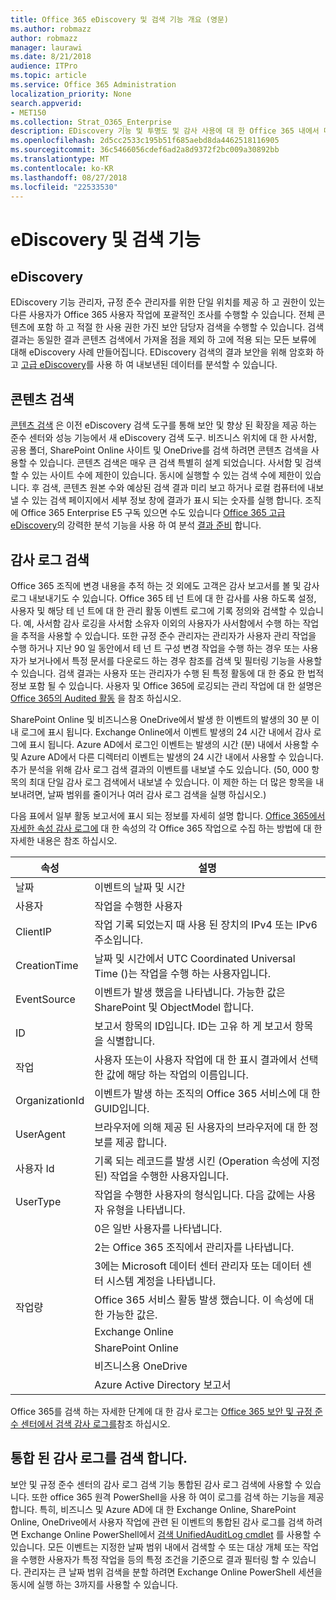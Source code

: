 ```yaml
---
title: Office 365 eDiscovery 및 검색 기능 개요 (영문)
ms.author: robmazz
author: robmazz
manager: laurawi
ms.date: 8/21/2018
audience: ITPro
ms.topic: article
ms.service: Office 365 Administration
localization_priority: None
search.appverid:
- MET150
ms.collection: Strat_O365_Enterprise
description: EDiscovery 기능 및 투명도 및 감사 사용에 대 한 Office 365 내에서 다른 검색 기능 개요입니다.
ms.openlocfilehash: 2d5cc2533c195b51f685aebd8da4462518116905
ms.sourcegitcommit: 36c5466056cdef6ad2a8d9372f2bc009a30892bb
ms.translationtype: MT
ms.contentlocale: ko-KR
ms.lasthandoff: 08/27/2018
ms.locfileid: "22533530"
---
```

# <a name="ediscovery-and-search-features"></a>eDiscovery 및 검색 기능 

## <a name="ediscovery"></a>eDiscovery
EDiscovery 기능 관리자, 규정 준수 관리자를 위한 단일 위치를 제공 하 고 권한이 있는 다른 사용자가 Office 365 사용자 작업에 포괄적인 조사를 수행할 수 있습니다. 전체 콘텐츠에 포함 하 고 적절 한 사용 권한 가진 보안 담당자 검색을 수행할 수 있습니다. 검색 결과는 동일한 결과 콘텐츠 검색에서 가져올 점을 제외 하 고에 적용 되는 모든 보류에 대해 eDiscovery 사례 만들어집니다. EDiscovery 검색의 결과 보안을 위해 암호화 하 고 [고급 eDiscovery](https://support.office.com/article/office-365-advanced-ediscovery-fd53438a-a760-45f6-9df4-861b50161ae4)를 사용 하 여 내보낸된 데이터를 분석할 수 있습니다.

## <a name="content-search"></a>콘텐츠 검색
[콘텐츠 검색](https://support.office.com/article/Run-a-Content-Search-in-the-Office-365-Security-Compliance-Center-61852fd9-fe8a-4880-a339-cb19ed3bff4a) 은 이전 eDiscovery 검색 도구를 통해 보안 및 향상 된 확장을 제공 하는 준수 센터와 성능 기능에서 새 eDiscovery 검색 도구. 비즈니스 위치에 대 한 사서함, 공용 폴더, SharePoint Online 사이트 및 OneDrive를 검색 하려면 콘텐츠 검색을 사용할 수 있습니다. 콘텐츠 검색은 매우 큰 검색 특별히 설계 되었습니다. 사서함 및 검색할 수 있는 사이트 수에 제한이 있습니다. 동시에 실행할 수 있는 검색 수에 제한이 있습니다. 후 검색, 콘텐츠 원본 수와 예상된 검색 결과 미리 보고 하거나 로컬 컴퓨터에 내보낼 수 있는 검색 페이지에서 세부 정보 창에 결과가 표시 되는 숫자를 실행 합니다. 조직에 Office 365 Enterprise E5 구독 있으면 수도 있습니다 [Office 365 고급 eDiscovery](http://go.microsoft.com/fwlink/p/?LinkID=620116)의 강력한 분석 기능을 사용 하 여 분석 [결과 준비](https://support.office.com/article/Run-a-Content-Search-in-the-Office-365-Security-Compliance-Center-61852fd9-fe8a-4880-a339-cb19ed3bff4a#prepare) 합니다.

## <a name="audit-log-search"></a>감사 로그 검색
Office 365 조직에 변경 내용을 추적 하는 것 외에도 고객은 감사 보고서를 볼 및 감사 로그 내보내기도 수 있습니다. Office 365 테 넌 트에 대 한 감사를 사용 하도록 설정, 사용자 및 해당 테 넌 트에 대 한 관리 활동 이벤트 로그에 기록 정의와 검색할 수 있습니다. 예, 사서함 감사 로깅을 사서함 소유자 이외의 사용자가 사서함에서 수행 하는 작업을 추적을 사용할 수 있습니다. 또한 규정 준수 관리자는 관리자가 사용자 관리 작업을 수행 하거나 지난 90 일 동안에서 테 넌 트 구성 변경 작업을 수행 하는 경우 또는 사용자가 보거나에서 특정 문서를 다운로드 하는 경우 참조를 검색 및 필터링 기능을 사용할 수 있습니다. 검색 결과는 사용자 또는 관리자가 수행 된 특정 활동에 대 한 중요 한 법적 정보 포함 될 수 있습니다. 사용자 및 Office 365에 로깅되는 관리 작업에 대 한 설명은 [Office 365의 Audited 활동](https://support.office.com/article/Search-the-audit-log-in-the-Office-365-Security-Compliance-Center-0d4d0f35-390b-4518-800e-0c7ec95e946c#auditlogevents) 을 참조 하십시오.

SharePoint Online 및 비즈니스용 OneDrive에서 발생 한 이벤트의 발생의 30 분 이내 로그에 표시 됩니다. Exchange Online에서 이벤트 발생의 24 시간 내에서 감사 로그에 표시 됩니다. Azure AD에서 로그인 이벤트는 발생의 시간 (분) 내에서 사용할 수 및 Azure AD에서 다른 디렉터리 이벤트는 발생의 24 시간 내에서 사용할 수 있습니다. 추가 분석을 위해 감사 로그 검색 결과의 이벤트를 내보낼 수도 있습니다. (50, 000 항목의 최대 단일 감사 로그 검색에서 내보낼 수 있습니다. 이 제한 하는 더 많은 항목을 내보내려면, 날짜 범위를 줄이거나 여러 감사 로그 검색을 실행 하십시오.)

다음 표에서 일부 활동 보고서에 표시 되는 정보를 자세히 설명 합니다. [Office 365에서 자세한 속성 감사 로그에](https://support.office.com/article/detailed-properties-in-the-office-365-audit-log-ce004100-9e7f-443e-942b-9b04098fcfc3
) 대 한 속성의 각 Office 365 작업으로 수집 하는 방법에 대 한 자세한 내용은 참조 하십시오.

| 속성 | 설명 |
|----------------|----------------------------------------------------------------------------------------------------------------------|
| 날짜 | 이벤트의 날짜 및 시간 |
| 사용자 | 작업을 수행한 사용자 |
| ClientIP | 작업 기록 되었는지 때 사용 된 장치의 IPv4 또는 IPv6 주소입니다. |
| CreationTime | 날짜 및 시간에서 UTC Coordinated Universal Time ()는 작업을 수행 하는 사용자입니다. |
| EventSource | 이벤트가 발생 했음을 나타냅니다. 가능한 값은 SharePoint 및 ObjectModel 합니다. |
| ID | 보고서 항목의 ID입니다. ID는 고유 하 게 보고서 항목을 식별합니다. |
| 작업 | 사용자 또는이 사용자 작업에 대 한 표시 결과에서 선택한 값에 해당 하는 작업의 이름입니다. |
| OrganizationId | 이벤트가 발생 하는 조직의 Office 365 서비스에 대 한 GUID입니다. |
| UserAgent | 브라우저에 의해 제공 된 사용자의 브라우저에 대 한 정보를 제공 합니다. |
| 사용자 Id | 기록 되는 레코드를 발생 시킨 (Operation 속성에 지정 된) 작업을 수행한 사용자입니다. |
| UserType | 작업을 수행한 사용자의 형식입니다. 다음 값에는 사용자 유형을 나타냅니다. |
|  | 0은 일반 사용자를 나타냅니다. |
|  | 2는 Office 365 조직에서 관리자를 나타냅니다. |
|  | 3에는 Microsoft 데이터 센터 관리자 또는 데이터 센터 시스템 계정을 나타냅니다. |
| 작업량 | Office 365 서비스 활동 발생 했습니다. 이 속성에 대 한 가능한 값은. |
|  | Exchange Online |
|  | SharePoint Online |
|  | 비즈니스용 OneDrive |
|  | Azure Active Directory 보고서 |


Office 365를 검색 하는 자세한 단계에 대 한 감사 로그는 [Office 365 보안 및 규정 준수 센터에서 검색 감사 로그를](https://support.office.com/article/Search-the-audit-log-in-the-Office-365-Security-Compliance-Center-0d4d0f35-390b-4518-800e-0c7ec95e946c)참조 하십시오.

## <a name="search-unified-audit-log"></a>통합 된 감사 로그를 검색 합니다.
보안 및 규정 준수 센터의 감사 로그 검색 기능 통합된 감사 로그 검색에 사용할 수 있습니다. 또한 office 365 원격 PowerShell을 사용 하 여이 로그를 검색 하는 기능을 제공 합니다. 특히, 비즈니스 및 Azure AD에 대 한 Exchange Online, SharePoint Online, OneDrive에서 사용자 작업에 관련 된 이벤트의 통합된 감사 로그를 검색 하려면 Exchange Online PowerShell에서 [검색 UnifiedAuditLog cmdlet](https://docs.microsoft.com/powershell/module/exchange/policy-and-compliance-audit/Search-UnifiedAuditLog?view=exchange-ps) 를 사용할 수 있습니다. 모든 이벤트는 지정한 날짜 범위 내에서 검색할 수 또는 대상 개체 또는 작업을 수행한 사용자가 특정 작업을 등의 특정 조건을 기준으로 결과 필터링 할 수 있습니다. 관리자는 큰 날짜 범위 검색을 분할 하려면 Exchange Online PowerShell 세션을 동시에 실행 하는 3까지를 사용할 수 있습니다.
